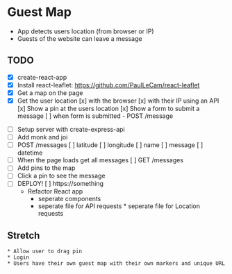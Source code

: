 # Guest Map

- App detects users location (from browser or IP)
- Guests of the website can leave a message

## TODO

- [x] create-react-app
- [x] Install react-leaflet: https://github.com/PaulLeCam/react-leaflet
- [x] Get a map on the page
- [x] Get the user location
      [x] with the browser
      [x] with their IP using an API
      [x] Show a pin at the users location
      [x] Show a form to submit a message
      [ ] when form is submitted - POST /message

* [ ] Setup server with create-express-api
* [ ] Add monk and joi
* [ ] POST /messages
      [ ] latitude
      [ ] longitude
      [ ] name
      [ ] message
      [ ] datetime
* [ ] When the page loads get all messages
      [ ] GET /messages
* [ ] Add pins to the map
* [ ] Click a pin to see the message
* [ ] DEPLOY!
      [ ] https://something
  - Refactor React app
    - seperate components
    - seperate file for API requests \* seperate file for Location requests

## Stretch

    * Allow user to drag pin
    * Login
    * Users have their own guest map with their own markers and unique URL
